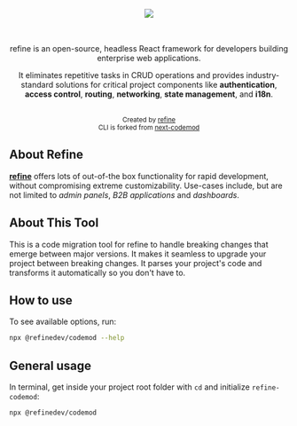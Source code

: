 <div align="center" style="margin: 30px;">
    <a href="https://refine.dev">
    <img src="https://refine.ams3.cdn.digitaloceanspaces.com/refine_logo.png"  align="center" />
    </a>
</div>
<br/>
<div align="center">refine is an open-source, headless React framework for developers building enterprise web applications.

It eliminates repetitive tasks in CRUD operations and provides industry-standard solutions for critical project components like **authentication**, **access control**, **routing**, **networking**, **state management**, and **i18n**. 

</div>
<br/>

<div align="center">
  <sub>Created by <a href="https://refine.dev">refine</a></sub><br />
  <sub>CLI is forked from <a href="https://github.com/vercel/next.js/tree/canary/packages/next-codemod">next-codemod</a></sub>
</div>

## About Refine

[**refine**](https://refine.dev/) offers lots of out-of-the box functionality for rapid development, without compromising extreme customizability. Use-cases include, but are not limited to *admin panels*, *B2B applications* and *dashboards*.

## About This Tool

This is a code migration tool for refine to handle breaking changes that emerge between major versions. It makes it seamless to upgrade your project between breaking changes. It parses your project's code and transforms it automatically so you don't have to.

## How to use

To see available options, run:

```sh
npx @refinedev/codemod --help
```

## General usage

In terminal, get inside your project root folder with `cd` and initialize `refine-codemod`:

```sh
npx @refinedev/codemod
```
